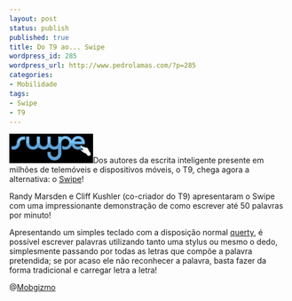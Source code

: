 ```yaml
---
layout: post
status: publish
published: true
title: Do T9 ao... Swipe
wordpress_id: 285
wordpress_url: http://www.pedrolamas.com/?p=285
categories:
- Mobilidade
tags:
- Swipe
- T9
---
```

[![](wp-content/uploads/2008/09/swipe.jpg "Swipe")](http://www.swypeinc.com/)Dos autores da escrita inteligente presente em milhões de telemóveis e dispositivos móveis, o T9, chega agora a alternativa: o [Swipe](http://www.swypeinc.com/)!

Randy Marsden e Cliff Kushler (co-criador do T9) apresentaram o Swipe com uma impressionante demonstração de como escrever até 50 palavras por minuto!

Apresentando um simples teclado com a disposição normal [querty](http://en.wikipedia.org/wiki/Querty), é possível escrever palavras utilizando tanto uma stylus ou mesmo o dedo, simplesmente passando por todas as letras que compõe a palavra pretendida; se por acaso ele não reconhecer a palavra, basta fazer da forma tradicional e carregar letra a letra!

@[Mobgizmo](http://www.mobgizmo.com/2008/09/12/finger-tracing-swipe-text-entry/)
